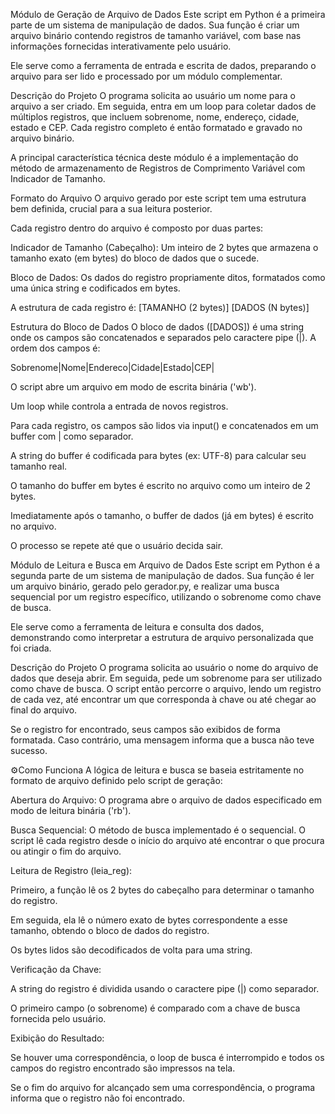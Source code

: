 Módulo de Geração de Arquivo de Dados
Este script em Python é a primeira parte de um sistema de manipulação de dados. Sua função é criar um arquivo binário contendo registros de tamanho variável, com base nas informações fornecidas interativamente pelo usuário.

Ele serve como a ferramenta de entrada e escrita de dados, preparando o arquivo para ser lido e processado por um módulo complementar.

Descrição do Projeto
O programa solicita ao usuário um nome para o arquivo a ser criado. Em seguida, entra em um loop para coletar dados de múltiplos registros, que incluem sobrenome, nome, endereço, cidade, estado e CEP. Cada registro completo é então formatado e gravado no arquivo binário.

A principal característica técnica deste módulo é a implementação do método de armazenamento de Registros de Comprimento Variável com Indicador de Tamanho.

Formato do Arquivo
O arquivo gerado por este script tem uma estrutura bem definida, crucial para a sua leitura posterior.

Cada registro dentro do arquivo é composto por duas partes:

Indicador de Tamanho (Cabeçalho): Um inteiro de 2 bytes que armazena o tamanho exato (em bytes) do bloco de dados que o sucede.

Bloco de Dados: Os dados do registro propriamente ditos, formatados como uma única string e codificados em bytes.

A estrutura de cada registro é:
[TAMANHO (2 bytes)] [DADOS (N bytes)]

Estrutura do Bloco de Dados
O bloco de dados ([DADOS]) é uma string onde os campos são concatenados e separados pelo caractere pipe (|). A ordem dos campos é:

Sobrenome|Nome|Endereco|Cidade|Estado|CEP|

O script abre um arquivo em modo de escrita binária ('wb').

Um loop while controla a entrada de novos registros.

Para cada registro, os campos são lidos via input() e concatenados em um buffer com | como separador.

A string do buffer é codificada para bytes (ex: UTF-8) para calcular seu tamanho real.

O tamanho do buffer em bytes é escrito no arquivo como um inteiro de 2 bytes.

Imediatamente após o tamanho, o buffer de dados (já em bytes) é escrito no arquivo.

O processo se repete até que o usuário decida sair.

Módulo de Leitura e Busca em Arquivo de Dados
Este script em Python é a segunda parte de um sistema de manipulação de dados. Sua função é ler um arquivo binário, gerado pelo gerador.py, e realizar uma busca sequencial por um registro específico, utilizando o sobrenome como chave de busca.

Ele serve como a ferramenta de leitura e consulta dos dados, demonstrando como interpretar a estrutura de arquivo personalizada que foi criada.

Descrição do Projeto
O programa solicita ao usuário o nome do arquivo de dados que deseja abrir. Em seguida, pede um sobrenome para ser utilizado como chave de busca. O script então percorre o arquivo, lendo um registro de cada vez, até encontrar um que corresponda à chave ou até chegar ao final do arquivo.

Se o registro for encontrado, seus campos são exibidos de forma formatada. Caso contrário, uma mensagem informa que a busca não teve sucesso.

⚙Como Funciona
A lógica de leitura e busca se baseia estritamente no formato de arquivo definido pelo script de geração:

Abertura do Arquivo: O programa abre o arquivo de dados especificado em modo de leitura binária ('rb').

Busca Sequencial: O método de busca implementado é o sequencial. O script lê cada registro desde o início do arquivo até encontrar o que procura ou atingir o fim do arquivo.

Leitura de Registro (leia_reg):

Primeiro, a função lê os 2 bytes do cabeçalho para determinar o tamanho do registro.

Em seguida, ela lê o número exato de bytes correspondente a esse tamanho, obtendo o bloco de dados do registro.

Os bytes lidos são decodificados de volta para uma string.

Verificação da Chave:

A string do registro é dividida usando o caractere pipe (|) como separador.

O primeiro campo (o sobrenome) é comparado com a chave de busca fornecida pelo usuário.

Exibição do Resultado:

Se houver uma correspondência, o loop de busca é interrompido e todos os campos do registro encontrado são impressos na tela.

Se o fim do arquivo for alcançado sem uma correspondência, o programa informa que o registro não foi encontrado.

